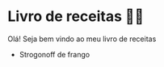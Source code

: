 # Livro de receitas :man_cook:

Olá! Seja bem vindo ao meu livro de receitas

- Strogonoff de frango
